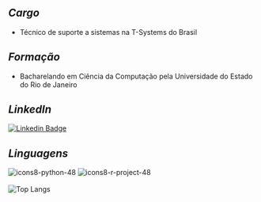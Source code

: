 ## _Cargo_
- Técnico de suporte a sistemas na T-Systems do Brasil

## _Formação_
- Bacharelando em Ciência da Computação pela Universidade do Estado do Rio de Janeiro

## _LinkedIn_
[![Linkedin Badge](https://img.shields.io/badge/Linkedin-323330?style=for-the-badge&logo=linkedin&logoColor=blue)](https://www.linkedin.com/in/rafaelmanteigabalbino/) &nbsp;

## _Linguagens_
![icons8-python-48](https://user-images.githubusercontent.com/25599308/219158898-43964b1f-e7b9-479c-9d42-551d5b244e28.png)
![icons8-r-project-48](https://user-images.githubusercontent.com/25599308/219160932-e07da749-8620-4abb-9c80-f2bb6f39b230.png)
<br><br>
![Top Langs](https://github-readme-stats.vercel.app/api/top-langs/?username=fael0306&layout=compact)
